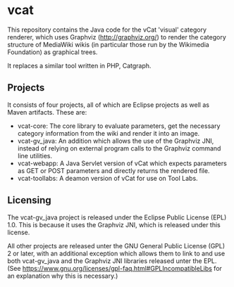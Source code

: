 vcat
====

This repository contains the Java code for the vCat 'visual' category renderer,
which uses Graphviz (http://graphviz.org/) to render the category structure of
MediaWiki wikis (in particular those run by the Wikimedia Foundation) as
graphical trees.

It replaces a similar tool written in PHP, Catgraph.

Projects
--------

It consists of four projects, all of which are Eclipse projects as well as
Maven artifacts. These are:

* vcat-core: The core library to evaluate parameters, get the necessary
  category information from the wiki and render it into an image.
* vcat-gv_java: An addition which allows the use of the Graphviz JNI, instead
  of relying on external program calls to the Graphviz command line utilities.
* vcat-webapp: A Java Servlet version of vCat which expects parameters as GET
  or POST parameters and directly returns the rendered file.
* vcat-toollabs: A deamon version of vCat for use on Tool Labs.

Licensing
---------

The vcat-gv_java project is released under the Eclipse Public License (EPL)
1.0. This is because it uses the Graphviz JNI, which is released under this
license.

All other projects are released unter the GNU General Public License (GPL) 2 or
later, with an additional exception which allows them to link to and use both
vcat-gv_java and the Graphviz JNI libraries released unter the EPL. (See
https://www.gnu.org/licenses/gpl-faq.html#GPLIncompatibleLibs for an
explanation why this is necessary.)

